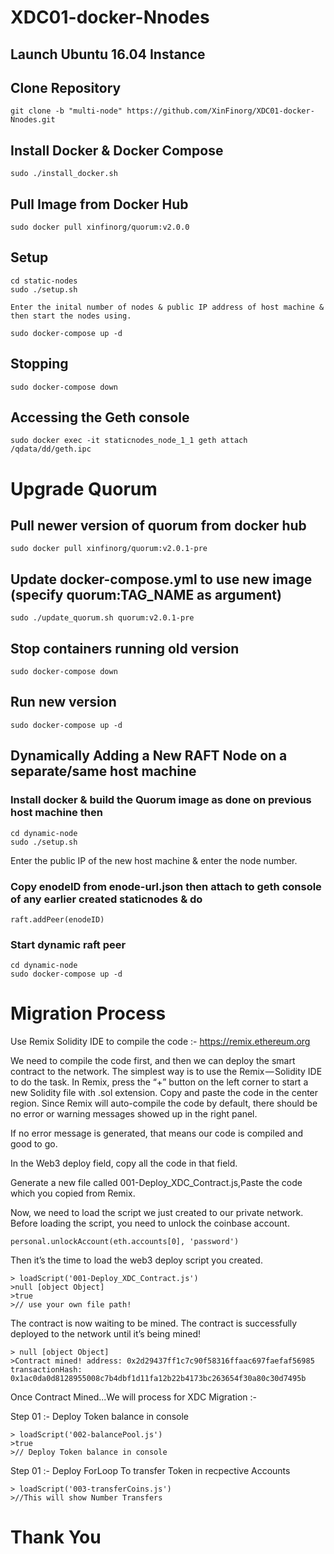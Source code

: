 # XDC01-docker-Nnodes 

## Launch Ubuntu 16.04 Instance

## Clone Repository
    git clone -b "multi-node" https://github.com/XinFinorg/XDC01-docker-Nnodes.git    
   
## Install Docker & Docker Compose
    sudo ./install_docker.sh

## Pull Image from Docker Hub
    sudo docker pull xinfinorg/quorum:v2.0.0

## Setup 

    cd static-nodes 
    sudo ./setup.sh

    Enter the inital number of nodes & public IP address of host machine & then start the nodes using.

    sudo docker-compose up -d

## Stopping

    sudo docker-compose down

## Accessing the Geth console

    sudo docker exec -it staticnodes_node_1_1 geth attach /qdata/dd/geth.ipc

# Upgrade Quorum

## Pull newer version of quorum from docker hub
    sudo docker pull xinfinorg/quorum:v2.0.1-pre

## Update docker-compose.yml to use new image (specify quorum:TAG_NAME as argument)
    sudo ./update_quorum.sh quorum:v2.0.1-pre

## Stop containers running old version
    sudo docker-compose down
  
## Run new version     
    sudo docker-compose up -d


## Dynamically Adding a New RAFT Node on a separate/same host machine 

### Install docker & build the Quorum image as done on previous host machine then

    cd dynamic-node
    sudo ./setup.sh
    
   Enter the public IP of the new host machine & enter the node number.
    
### Copy enodeID from enode-url.json then attach to geth console of any  earlier created staticnodes & do 
    
    raft.addPeer(enodeID)

### Start dynamic raft peer
    cd dynamic-node
    sudo docker-compose up -d

 # Migration Process 

Use Remix Solidity IDE to compile the code :- https://remix.ethereum.org

We need to compile the code first, and then we can deploy the smart contract to the network. The simplest way is to use the Remix — Solidity IDE to do the task.
In Remix, press the “+” button on the left corner to start a new Solidity file with .sol extension. Copy and paste the code in the center region. Since Remix will auto-compile the code by default, there should be no error or warning messages showed up in the right panel.

If no error message is generated, that means our code is compiled and good to go.

In the Web3 deploy field, copy all the code in that field.

Generate a new file called 001-Deploy_XDC_Contract.js,Paste the code which you copied from Remix.

Now, we need to load the script we just created to our private network. Before loading the script, you need to unlock the coinbase account.
 

```
personal.unlockAccount(eth.accounts[0], 'password')
```

Then it’s the time to load the web3 deploy script you created.
```
> loadScript('001-Deploy_XDC_Contract.js')
>null [object Object]
>true
>// use your own file path!
```

The contract is now waiting to be mined. The contract is successfully deployed to the network until it’s being mined!
```
> null [object Object]
>Contract mined! address: 0x2d29437ff1c7c90f58316ffaac697faefaf56985 transactionHash: 0x1ac0da0d8128955008c7b4dbf1d11fa12b22b4173bc263654f30a80c30d7495b
```
Once Contract Mined...We will process for XDC Migration :-

Step 01 :- Deploy Token balance in console
```
> loadScript('002-balancePool.js')
>true
>// Deploy Token balance in console
```
Step 01 :- Deploy ForLoop To transfer Token in recpective Accounts
```
> loadScript('003-transferCoins.js')
>//This will show Number Transfers 
```

# Thank You

